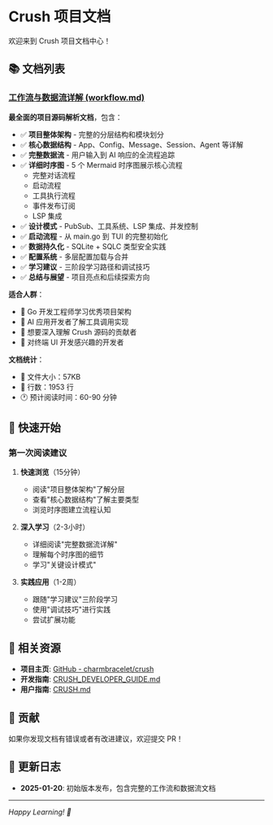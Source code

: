 # Crush 项目文档

欢迎来到 Crush 项目文档中心！

## 📚 文档列表

### [工作流与数据流详解 (workflow.md)](./workflow.md)

**最全面的项目源码解析文档**，包含：

- ✅ **项目整体架构** - 完整的分层结构和模块划分
- ✅ **核心数据结构** - App、Config、Message、Session、Agent 等详解
- ✅ **完整数据流** - 用户输入到 AI 响应的全流程追踪
- ✅ **详细时序图** - 5 个 Mermaid 时序图展示核心流程
  - 完整对话流程
  - 启动流程
  - 工具执行流程
  - 事件发布订阅
  - LSP 集成
- ✅ **设计模式** - PubSub、工具系统、LSP 集成、并发控制
- ✅ **启动流程** - 从 main.go 到 TUI 的完整初始化
- ✅ **数据持久化** - SQLite + SQLC 类型安全实践
- ✅ **配置系统** - 多层配置加载与合并
- ✅ **学习建议** - 三阶段学习路径和调试技巧
- ✅ **总结与展望** - 项目亮点和后续探索方向

**适合人群**：
- 🎯 Go 开发工程师学习优秀项目架构
- 🎯 AI 应用开发者了解工具调用实现
- 🎯 想要深入理解 Crush 源码的贡献者
- 🎯 对终端 UI 开发感兴趣的开发者

**文档统计**：
- 📄 文件大小：57KB
- 📝 行数：1953 行
- 🕐 预计阅读时间：60-90 分钟

## 🚀 快速开始

### 第一次阅读建议

1. **快速浏览**（15分钟）
   - 阅读"项目整体架构"了解分层
   - 查看"核心数据结构"了解主要类型
   - 浏览时序图建立流程认知

2. **深入学习**（2-3小时）
   - 详细阅读"完整数据流详解"
   - 理解每个时序图的细节
   - 学习"关键设计模式"

3. **实践应用**（1-2周）
   - 跟随"学习建议"三阶段学习
   - 使用"调试技巧"进行实践
   - 尝试扩展功能

## 📖 相关资源

- **项目主页**: [GitHub - charmbracelet/crush](https://github.com/charmbracelet/crush)
- **开发指南**: [CRUSH_DEVELOPER_GUIDE.md](../CRUSH_DEVELOPER_GUIDE.md)
- **用户指南**: [CRUSH.md](../CRUSH.md)

## 🤝 贡献

如果你发现文档有错误或者有改进建议，欢迎提交 PR！

## 📝 更新日志

- **2025-01-20**: 初始版本发布，包含完整的工作流和数据流文档

---

*Happy Learning! 🎉*
